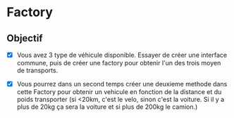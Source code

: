 # Factory

## Objectif

- [x] Vous avez 3 type de véhicule disponible. Essayer de créer une interface commune, puis de créer une factory pour obtenir l'un des trois moyen de transports.

- [x] Vous pourrez dans un second temps créer une deuxieme methode dans cette Factory pour obtenir un vehicule en fonction de la distance et du poids transporter (si <20km, c'est le velo, sinon c'est la voiture. Si il y a plus de 20kg ça sera la voiture et si plus de 200kg le camion.)
